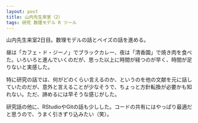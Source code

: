 ```yaml
---
layout: post
title: 山内先生来室（2）
tags: 研究 数理モデル R ツール
---
```


山内先生来室2日目。数理モデルの話とベイズの話を進める。

昼は「カフェ・ド・ジーノ」でブラックカレー、夜は「清香園」で焼き肉を食べた。いろいろと進んでいくのだが、思った以上に時間が経つのが早く、時間が足りないと実感した。

特に研究の話では、何がどのくらい言えるのか、というのを他の文献を元に話していたのだが、意外と言えることが少なそうで、ちょっと方針転換が必要かも知れない。ただ、諦めるには早そうな感じがした。

研究話の他に、RStudioやGitの話も少しした。コードの共有にはやっぱり最適だと思うので、うまく引きずり込みたい（笑）。
